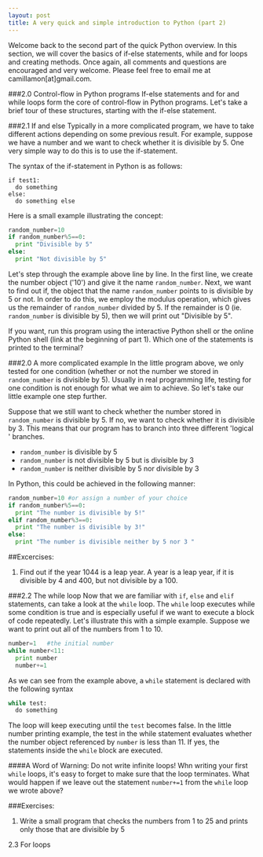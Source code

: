 ```yaml
---
layout: post
title: A very quick and simple introduction to Python (part 2)
---
```



Welcome back to the second part of the quick Python overview.
In this section, we will cover the basics of if-else
statements, while and for loops and creating methods. Once again, all
comments and questions are encouraged and very welcome.
Please feel free to email me at camillamon[at]gmail.com.

###2.0 Control-flow in Python programs
If-else statements and for and while loops
form the core of control-flow in Python programs.
Let's take a brief tour of these structures, starting
with the if-else statement.

###2.1 If and else
Typically in a more complicated program, we have
to take different actions depending on some previous result.
For example, suppose we have a number and we want
to check whether it is divisible by 5.
One very simple way to do this is to use the if-statement.

The syntax of the if-statement in Python is as follows:

```
if test1:
  do something
else:
  do something else
```

Here is a small example illustrating the concept:


```python
random_number=10
if random_number%5==0:
  print "Divisible by 5"
else:
  print "Not divisible by 5"
```

Let's step through the example above line by line.
In the first line, we create the number object ('10') and
give it the name `random_number`. Next, we want
to find out if, the object that the name `random_number`
points to is divisible by 5 or not. In order to do this,
we employ the modulus operation, which gives us the remainder
of `random_number` divided by 5. If the remainder is 0 (ie. `random_number`
is divisible by 5), then we will print out "Divisible by 5".

If you want, run this program using the interactive Python shell
or the online Python shell (link at the beginning of part 1).
Which one of the statements is printed to the terminal?

###2.0 A more complicated example
In the little program above, we only tested for one condition (whether
  or not the number we stored in `random_number` is divisible by 5).
Usually in real programming life, testing for one condition
is not enough for what we aim to achieve. So let's take
our little example one step further.

Suppose that we still want to check whether the number
stored in `random_number` is divisible by 5. If no, we
want to check whether it is divisible by 3. This
means that our program has to branch into three different
'logical ' branches.

* `random_number` is divisible by 5
* `random_number` is not divisible by 5 but is divisible by 3
* `random_number` is neither divisible by 5 nor divisible by 3

In Python, this could be achieved in the following manner:

```python
random_number=10 #or assign a number of your choice
if random_number%5==0:
  print "The number is divisible by 5!"
elif random_number%3==0:
  print "The number is divisible by 3!"
else:
  print "The number is divisible neither by 5 nor 3 "
```


##Excercises:
1. Find out if the year 1044 is a leap year.
A year is a leap year, if it is divisible by 4 and 400,
but not divisible by a 100.

###2.2 The while loop
Now that we are familiar with `if`, `else` and `elif`
statements, can take a look at the `while` loop.
The `while` loop executes while some condition is true and
is especially useful if we want to execute a block of code repeatedly.
Let's illustrate this with a simple example.
Suppose we want to print out all of the numbers from 1 to 10.

```python
number=1   #the initial number
while number<11:  
  print number
  number+=1
```
As we can see from the example above, a `while`
statement is declared with the following syntax

```python
while test:
  do something
```

The loop will keep executing until the `test` becomes false.
In the little number printing example, the test in the while
statement evaluates whether the number object referenced
by `number` is less than 11. If yes, the statements
inside the `while` block are executed.


####A Word of Warning: Do not write infinite loops!
Whn writing your first `while` loops, it's easy to forget
to make sure that the loop terminates.
What would happen if we leave out the statement `number+=1`
from the `while` loop we wrote above?


###Exercises:
1. Write a small program that checks the numbers from 1 to 25 and
prints only those that are divisible by 5


2.3 For loops
